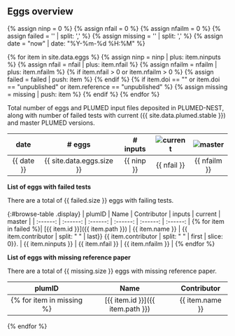 Eggs overview
-----------------------------

{% assign ninp   = 0 %}
{% assign nfail  = 0 %}
{% assign nfailm = 0 %}
{% assign failed = ''  | split: ',' %}
{% assign missing = '' | split: ',' %}
{% assign date = "now" | date: "%Y-%m-%d %H:%M" %}

{% for item in site.data.eggs %}
   {% assign ninp   = ninp   | plus: item.ninputs %}
   {% assign nfail  = nfail  | plus: item.nfail %}
   {% assign nfailm = nfailm | plus: item.nfailm %}
   {% if item.nfail > 0 or item.nfailm > 0 %}
     {% assign failed = failed | push: item %}
   {% endif %}
   {% if item.doi == "" or item.doi == "unpublished" or item.reference == "unpublished" %}
     {% assign missing = missing | push: item %}
   {% endif %}
{% endfor %}

Total number of eggs and PLUMED input files deposited in PLUMED-NEST, along with number of failed tests
with current ({{ site.data.plumed.stable }}) and master PLUMED versions.

|   date   |  # eggs | # inputs | ![current](https://img.shields.io/badge/current-failed-red.svg) | ![master](https://img.shields.io/badge/master-failed-red.svg) |
| :------: |  :------:  |  :------:  | :------:  | :------:  |
|  {{ date }} | {{ site.data.eggs.size }} | {{ ninp }} | {{ nfail }} | {{ nfailm }} |


__List of eggs with failed tests__

There are a total of {{ failed.size }} eggs with failing tests.

{:#browse-table .display}
| plumID | Name | Contributor | inputs | current | master |
| :------: |  :------:  |  :------: | :------: | :------:  | :------: |
{% for item in failed %}| [{{ item.id }}]({{ item.path }}) | {{ item.name }} | {{ item.contributor | split: " " | last}} {{ item.contributor | split: " " | first | slice: 0}}. | {{ item.ninputs }} | {{ item.nfail }} | {{ item.nfailm }} |
{% endfor %}

__List of eggs with missing reference paper__

There are a total of {{ missing.size }} eggs with missing reference paper.

| plumID | Name | Contributor |
| :------: |  :------:  |  :------: |
{% for item in missing %}| [{{ item.id }}]({{ item.path }}) | {{ item.name }} | {{ item.contributor | split: " " | last}} {{ item.contributor | split: " " | first | slice: 0}}. |
{% endfor %}

<script>
$(document).ready(function() {
var table = $('#browse-table').DataTable({
  "dom": '<"search"f><"top"il>rt<"bottom"Bp><"clear">',
  language: { search: '', searchPlaceholder: "Search project..." },
  buttons: [
        'copy', 'excel', 'pdf'
  ],
  "order": [[ 0, "desc" ]]
  });
$('#browse-table-searchbar').keyup(function () {
  table.search( this.value ).draw();
  });
});
</script>
